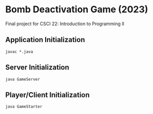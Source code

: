 # Bomb Deactivation Game (2023) 
Final project for CSCI 22: Introduction to Programming II 

## Application Initialization 
```
javac *.java
```

## Server Initialization 
```
java GameServer
```

## Player/Client Initialization 
```
java GameStarter
```
